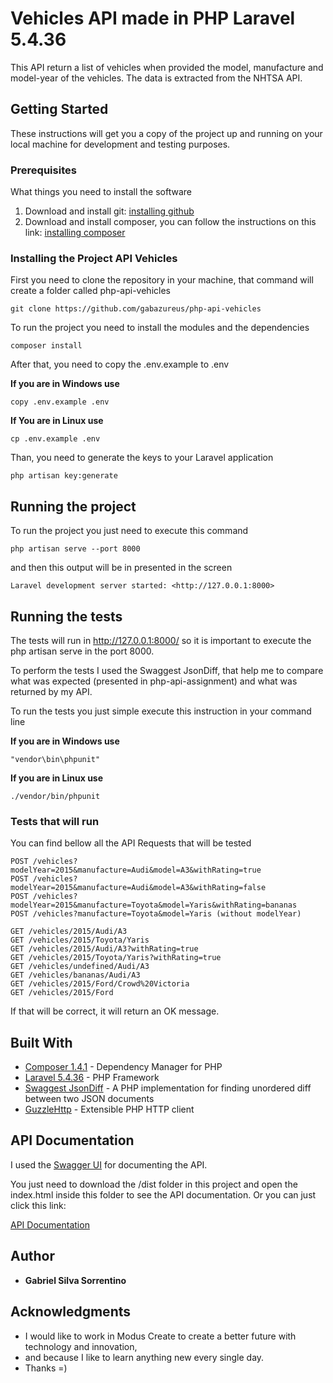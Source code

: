 # Vehicles API made in PHP Laravel 5.4.36

This API return a list of vehicles when provided the model, manufacture and model-year of the vehicles. The data is extracted from the NHTSA API.

## Getting Started

These instructions will get you a copy of the project up and running on your local machine for development and testing purposes.

### Prerequisites

What things you need to install the software

1. Download and install git: [installing github](https://gist.github.com/derhuerst/1b15ff4652a867391f03)
2. Download and install composer, you can follow the instructions on this link:
[installing composer](https://getcomposer.org/doc/00-intro.md)

### Installing the Project API Vehicles

First you need to clone the repository in your machine, that command will create a folder called php-api-vehicles

```
git clone https://github.com/gabazureus/php-api-vehicles
```

To run the project you need to install the modules and the dependencies

```
composer install
```

After that, you need to copy the .env.example to .env

**If you are in Windows use**

```
copy .env.example .env
```

**If You are in Linux use**

```
cp .env.example .env
```

Than, you need to generate the keys to your Laravel application

```
php artisan key:generate
```

## Running the project

To run the project you just need to execute this command

```
php artisan serve --port 8000
```

and then this output will be in presented in the screen

```
Laravel development server started: <http://127.0.0.1:8000>
```

## Running the tests
The tests will run in http://127.0.0.1:8000/ so it is important to execute the php artisan serve in the port 8000.

To perform the tests I used the Swaggest JsonDiff, that help me to compare what was expected (presented in php-api-assignment) and what was returned by my API.

To run the tests you just simple execute this instruction in your command line

**If you are in Windows use**
```
"vendor\bin\phpunit"
```

**If you are in Linux use**
```
./vendor/bin/phpunit
```

### Tests that will run

You can find bellow all the API Requests that will be tested

```
POST /vehicles?modelYear=2015&manufacture=Audi&model=A3&withRating=true
POST /vehicles?modelYear=2015&manufacture=Audi&model=A3&withRating=false
POST /vehicles?modelYear=2015&manufacture=Toyota&model=Yaris&withRating=bananas
POST /vehicles?manufacture=Toyota&model=Yaris (without modelYear)
```

```
GET /vehicles/2015/Audi/A3
GET /vehicles/2015/Toyota/Yaris
GET /vehicles/2015/Audi/A3?withRating=true
GET /vehicles/2015/Toyota/Yaris?withRating=true
GET /vehicles/undefined/Audi/A3
GET /vehicles/bananas/Audi/A3
GET /vehicles/2015/Ford/Crowd%20Victoria
GET /vehicles/2015/Ford
```

If  that will be correct, it will return an OK message.

## Built With

* [Composer 1.4.1](https://getcomposer.org) - Dependency Manager for PHP
* [Laravel 5.4.36](https://github.com/laravel/framework) - PHP Framework
* [Swaggest JsonDiff](https://github.com/swaggest/json-diff) - A PHP implementation for finding unordered diff between two JSON documents
* [GuzzleHttp](https://github.com/guzzle/guzzle) - Extensible PHP HTTP client

## API Documentation

I used the [Swagger UI](https://swagger.io/swagger-ui/) for documenting the API.

You just need to download the /dist folder in this project and open the index.html inside this folder to see the API documentation.
Or you can just click this link:

[API Documentation](https://rawgit.com/gabazureus/php-api-vehicles/master/dist/index.html)

## Author

* **Gabriel Silva Sorrentino**

## Acknowledgments

* I would like to work in Modus Create to create a better future with technology and innovation,
* and because I like to learn anything new every single day.
* Thanks =)
